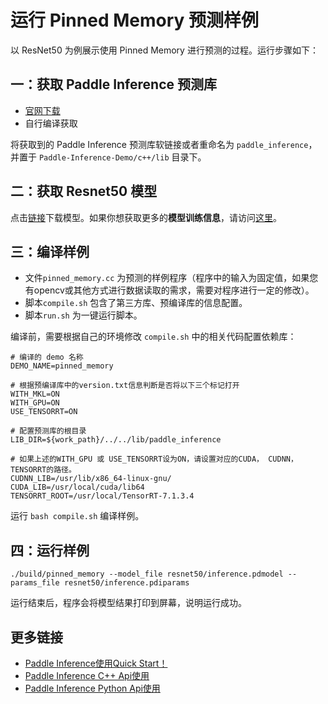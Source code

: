 # 运行 Pinned Memory 预测样例

以 ResNet50 为例展示使用 Pinned Memory 进行预测的过程。运行步骤如下：

## 一：获取 Paddle Inference 预测库

- [官网下载](https://www.paddlepaddle.org.cn/documentation/docs/zh/advanced_guide/inference_deployment/inference/build_and_install_lib_cn.html)
- 自行编译获取

将获取到的 Paddle Inference 预测库软链接或者重命名为 `paddle_inference`，并置于 `Paddle-Inference-Demo/c++/lib` 目录下。

## 二：获取 Resnet50 模型

点击[链接](https://paddle-inference-dist.bj.bcebos.com/Paddle-Inference-Demo/resnet50.tgz)下载模型。如果你想获取更多的**模型训练信息**，请访问[这里](https://github.com/PaddlePaddle/PaddleClas)。

## 三：编译样例
 
- 文件`pinned_memory.cc` 为预测的样例程序（程序中的输入为固定值，如果您有opencv或其他方式进行数据读取的需求，需要对程序进行一定的修改）。    
- 脚本`compile.sh` 包含了第三方库、预编译库的信息配置。
- 脚本`run.sh` 为一键运行脚本。

编译前，需要根据自己的环境修改 `compile.sh` 中的相关代码配置依赖库：
```shell
# 编译的 demo 名称
DEMO_NAME=pinned_memory

# 根据预编译库中的version.txt信息判断是否将以下三个标记打开
WITH_MKL=ON
WITH_GPU=ON
USE_TENSORRT=ON

# 配置预测库的根目录
LIB_DIR=${work_path}/../../lib/paddle_inference

# 如果上述的WITH_GPU 或 USE_TENSORRT设为ON，请设置对应的CUDA， CUDNN， TENSORRT的路径。
CUDNN_LIB=/usr/lib/x86_64-linux-gnu/
CUDA_LIB=/usr/local/cuda/lib64
TENSORRT_ROOT=/usr/local/TensorRT-7.1.3.4
```

运行 `bash compile.sh` 编译样例。

## 四：运行样例

```shell
./build/pinned_memory --model_file resnet50/inference.pdmodel --params_file resnet50/inference.pdiparams
```

运行结束后，程序会将模型结果打印到屏幕，说明运行成功。

## 更多链接
- [Paddle Inference使用Quick Start！](https://paddle-inference.readthedocs.io/en/latest/introduction/quick_start.html)
- [Paddle Inference C++ Api使用](https://paddle-inference.readthedocs.io/en/latest/api_reference/cxx_api_index.html)
- [Paddle Inference Python Api使用](https://paddle-inference.readthedocs.io/en/latest/api_reference/python_api_index.html)
